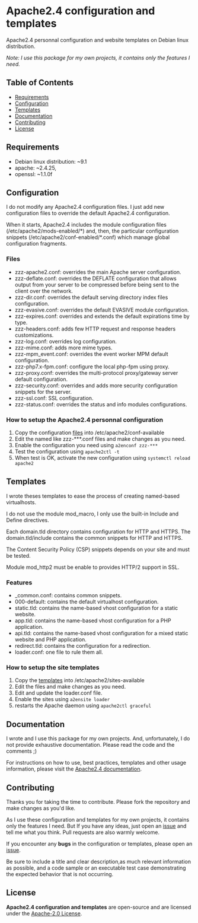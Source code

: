 # Apache2.4 configuration and templates

Apache2.4 personnal configuration and website templates on Debian linux distribution.

*Note: I use this package for my own projects, it contains only the features I need.*

## Table of Contents

- [Requirements](#requirements)
- [Configuration](#configuration)
- [Templates](#templates)
- [Documentation](#documentation)
- [Contributing](#contributing)
- [License](#license)

## Requirements

- Debian linux distribution: ~9.1
- apache: ~2.4.25,
- openssl: ~1.1.0f

## Configuration

I do not modify any Apache2.4 configuration files. I just add new configuration files to override the default Apache2.4 configuration.

When it starts, Apache2.4 includes the module configuration files (/etc/apache2/mods-enabled/\*) and, then, the particular configuration snippets (/etc/apache2/conf-enabled/\*.conf) which manage global configuration fragments.

### Files

- zzz-apache2.conf: overrides the main Apache server configuration.
- zzz-deflate.conf: overrides the DEFLATE configuration that allows output from your server to be compressed before being sent to the client over the network.
- zzz-dir.conf: overrides the default serving directory index files configuration.
- zzz-evasive.conf: overrides the default EVASIVE module configuration.
- zzz-expires.conf: overrides and extends the default expirations time by type.
- zzz-headers.conf: adds few HTTP request and response headers customizations.
- zzz-log.conf: overrides log configuration.
- zzz-mime.conf: adds more mime types.
- zzz-mpm_event.conf: overrides the event worker MPM default configuration.
- zzz-php7.x-fpm.conf: configure the local php-fpm using proxy.
- zzz-proxy.conf: overrides the multi-protocol proxy/gateway server default configuration.
- zzz-security.conf: overrides and adds more security configuration snippets for the server.
- zzz-ssl.conf: SSL configuration.
- zzz-status.conf: overrides the status and info modules configurations.

### How to setup the Apache2.4 personnal configuration

1. Copy the configuration [files](/src/conf-available) into /etc/apache2/conf-available
2. Edit the named like zzz-***.conf files and make changes as you need.
3. Enable the configuration you need using `a2enconf zzz-***`
4. Test the configuration using `apache2ctl -t`
5. When test is OK, activate the new configuration using `systemctl reload apache2`

## Templates

I wrote theses templates to ease the process of creating named-based virtualhosts.

I do not use the module mod_macro, I only use the built-in Include and Define directives.

Each domain.tld directory contains configuration for HTTP and HTTPS. The domain.tld/include contains the common snippets for HTTP and HTTPS.

The Content Security Policy (CSP) snippets depends on your site and must be tested.

Module mod_http2 must be enable to provides HTTP/2 support in SSL.

### Features

- _common.conf: contains common snippets.
- 000-default: contains the default virtualhost configuration.
- static.tld: contains the name-based vhost configuration for a static website.
- app.tld: contains the name-based vhost configuration for a PHP application.
- api.tld: contains the name-based vhost configuration for a mixed static website and PHP application.
- redirect.tld: contains the configuration for a redirection.
- loader.conf: one file to rule them all.

### How to setup the site templates

1. Copy the [templates](/src/sites-available) into /etc/apache2/sites-available
2. Edit the files and make changes as you need.
3. Edit and update the loader.conf file.
4. Enable the sites using `a2ensite loader`
5. restarts the Apache daemon using `apache2ctl graceful`

## Documentation

I wrote and I use this package for my own projects. And, unfortunately, I do not provide exhaustive documentation. Please read the code and the comments ;)

For instructions on how to use, best practices, templates and other usage information, please visit the [Apache2.4 documentation](http://httpd.apache.org/docs/2.4/).

## Contributing

Thanks you for taking the time to contribute. Please fork the repository and make changes as you'd like.

As I use these configuration and templates for my own projects, it contains only the features I need. But If you have any ideas, just open an [issue](https://github.com/ojullien/Apache2.4/issues) and tell me what you think. Pull requests are also warmly welcome.

If you encounter any **bugs** in the configuration or templates, please open an [issue](https://github.com/ojullien/Apache2.4/issues).

Be sure to include a title and clear description,as much relevant information as possible, and a code sample or an executable test case demonstrating the expected behavior that is not occurring.

## License

**Apache2.4 configuration and templates** are open-source and are licensed under the [Apache-2.0 License](https://github.com/ojullien/Apache2.4/blob/master/LICENSE).

